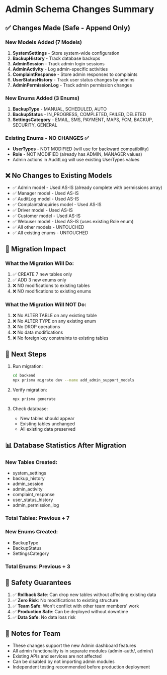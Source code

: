 # Admin Schema Changes Summary

## ✅ Changes Made (Safe - Append Only)

### New Models Added (7 Models)

1. **SystemSettings** - Store system-wide configuration
2. **BackupHistory** - Track database backups
3. **AdminSession** - Track admin login sessions
4. **AdminActivity** - Log admin-specific activities
5. **ComplaintResponse** - Store admin responses to complaints
6. **UserStatusHistory** - Track user status changes by admins
7. **AdminPermissionLog** - Track admin permission changes

### New Enums Added (3 Enums)

1. **BackupType** - MANUAL, SCHEDULED, AUTO
2. **BackupStatus** - IN_PROGRESS, COMPLETED, FAILED, DELETED
3. **SettingsCategory** - EMAIL, SMS, PAYMENT, MAPS, FCM, BACKUP, SECURITY, GENERAL

### Existing Enums - NO CHANGES ✅

- **UserTypes** - NOT MODIFIED (will use for backward compatibility)
- **Role** - NOT MODIFIED (already has ADMIN, MANAGER values)
- Admin actions in AuditLog will use existing UserTypes values

## ❌ No Changes to Existing Models

- ✅ Admin model - Used AS-IS (already complete with permissions array)
- ✅ Manager model - Used AS-IS
- ✅ AuditLog model - Used AS-IS
- ✅ ComplaintsInquiries model - Used AS-IS
- ✅ Driver model - Used AS-IS
- ✅ Customer model - Used AS-IS
- ✅ Webuser model - Used AS-IS (uses existing Role enum)
- ✅ All other models - UNTOUCHED
- ✅ All existing enums - UNTOUCHED

## 🔄 Migration Impact

### What the Migration Will Do:
1. ✅ CREATE 7 new tables only
2. ✅ ADD 3 new enums only
3. ❌ NO modifications to existing tables
4. ❌ NO modifications to existing enums

### What the Migration Will NOT Do:
1. ❌ No ALTER TABLE on any existing table
2. ❌ No ALTER TYPE on any existing enum
3. ❌ No DROP operations
4. ❌ No data modifications
5. ❌ No foreign key constraints to existing tables

## 🚀 Next Steps

1. Run migration:
   ```bash
   cd backend
   npx prisma migrate dev --name add_admin_support_models
   ```

2. Verify migration:
   ```bash
   npx prisma generate
   ```

3. Check database:
   - New tables should appear
   - Existing tables unchanged
   - All existing data preserved

## 📊 Database Statistics After Migration

### New Tables Created:
- system_settings
- backup_history
- admin_session
- admin_activity
- complaint_response
- user_status_history
- admin_permission_log

### Total Tables: Previous + 7

### New Enums Created:
- BackupType
- BackupStatus
- SettingsCategory

### Total Enums: Previous + 3

## 🔐 Safety Guarantees

1. ✅ **Rollback Safe**: Can drop new tables without affecting existing data
2. ✅ **Zero Risk**: No modifications to existing structure
3. ✅ **Team Safe**: Won't conflict with other team members' work
4. ✅ **Production Safe**: Can be deployed without downtime
5. ✅ **Data Safe**: No data loss risk

## 📝 Notes for Team

- These changes support the new Admin dashboard features
- All admin functionality is in separate modules (admin-auth/, admin/)
- Existing APIs and services are not affected
- Can be disabled by not importing admin modules
- Independent testing recommended before production deployment
